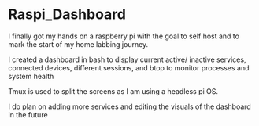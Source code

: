 # Raspi_Dashboard

I finally got my hands on a raspberry pi with the goal to self host and to mark the start of my home labbing journey.

I created a dashboard in bash to display current active/ inactive services, connected devices, different sessions, and btop to monitor processes and system health

Tmux is used to split the screens as I am using a headless pi OS.

I do plan on adding more services and editing the visuals of the dashboard in the future

